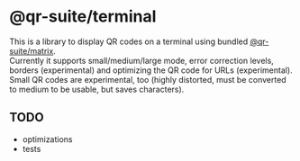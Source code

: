 # @qr-suite/terminal

This is a library to display QR codes on a terminal using bundled [@qr-suite/matrix](https://github.com/josefschabasser/qr-suite/tree/develop/packages/matrix).  
Currently it supports small/medium/large mode, error correction levels, borders (experimental) and optimizing the QR code for URLs (experimental).  
Small QR codes are experimental, too (highly distorted, must be converted to medium to be usable, but saves characters).

## TODO

- optimizations
- tests
